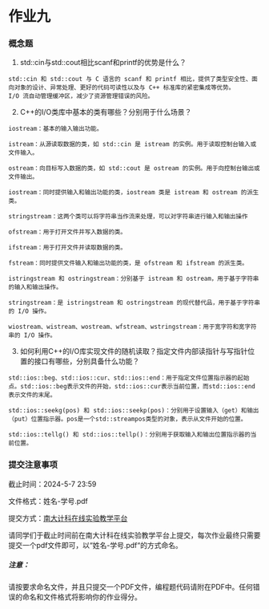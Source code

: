 # 作业九

### 概念题

1. std::cin与std::cout相比scanf和printf的优势是什么？
```
std::cin 和 std::cout 与 C 语言的 scanf 和 printf 相比，提供了类型安全性、面向对象的设计、异常处理、更好的代码可读性以及与 C++ 标准库的紧密集成等优势。
I/O 流自动管理缓冲区，减少了资源管理错误的风险。
```

2. C++的I/O类库中基本的类有哪些？分别用于什么场景？
```
iostream：基本的输入输出功能。

istream：从源读取数据的类，如 std::cin 是 istream 的实例。用于读取控制台输入或文件输入。

ostream：向目标写入数据的类，如 std::cout 是 ostream 的实例。用于向控制台输出或文件输出。

iostream：同时提供输入和输出功能的类，iostream 类是 istream 和 ostream 的派生类。

stringstream：这两个类可以将字符串当作流来处理，可以对字符串进行输入和输出操作

ofstream：用于打开文件并写入数据的类。

ifstream：用于打开文件并读取数据的类。

fstream：同时提供文件输入和输出功能的类，是 ofstream 和 ifstream 的派生类。

istringstream 和 ostringstream：分别基于 istream 和 ostream，用于基于字符串的输入和输出操作。

stringstream：是 istringstream 和 ostringstream 的现代替代品，用于基于字符串的 I/O 操作。

wiostream、wistream、wostream、wfstream、wstringstream：用于宽字符和宽字符串的 I/O 操作。
```

3. 如何利用C++的I/O库实现文件的随机读取？指定文件内部读指针与写指针位置的接口有哪些，分别具备什么功能？
```
std::ios::beg、std::ios::cur、std::ios::end：用于指定文件位置指示器的起始点。std::ios::beg表示文件的开始，std::ios::cur表示当前位置，而std::ios::end表示文件的末尾。

std::ios::seekg(pos) 和 std::ios::seekp(pos)：分别用于设置输入（get）和输出（put）位置指示器。pos是一个std::streampos类型的对象，表示从文件开始的位置。

std::ios::tellg() 和 std::ios::tellp()：分别用于获取输入和输出位置指示器的当前位置。
```


### 提交注意事项

截止时间：2024-5-7 23:59

文件格式：姓名-学号.pdf

提交方式：[南大计科在线实验教学平台](https://cslab-cms.nju.edu.cn/)

请同学们于截止时间前在南大计科在线实验教学平台上提交，每次作业最终只需要提交一个pdf文件即可，以“姓名-学号.pdf“的方式命名。

##### 注意：

请按要求命名文件，并且只提交一个PDF文件，编程题代码请附在PDF中。任何错误的命名和文件格式将影响你的作业得分。
